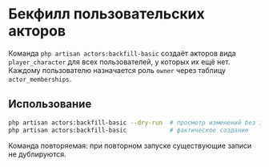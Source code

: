 # Бекфилл пользовательских акторов

Команда `php artisan actors:backfill-basic` создаёт акторов вида `player_character` для всех пользователей, у которых их ещё нет. Каждому пользователю назначается роль `owner` через таблицу `actor_memberships`.

## Использование

```bash
php artisan actors:backfill-basic --dry-run  # просмотр изменений без записи в БД
php artisan actors:backfill-basic            # фактическое создание
```

Команда повторяемая: при повторном запуске существующие записи не дублируются.
